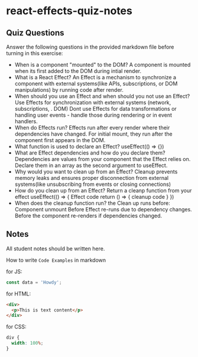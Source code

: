 # react-effects-quiz-notes

## Quiz Questions

Answer the following questions in the provided markdown file before turning in this exercise:

- When is a component "mounted" to the DOM?
  A component is mounted when its first added to the DOM during intial render.
- What is a React Effect?
  An Effect is a mechanism to synchronize a component with external systems(like APIs, subscriptions, or DOM manipulations) by running code after render.
- When should you use an Effect and when should you not use an Effect?
  Use Effects for synchronization with external systems (network, subscriptions, .
  DOM) Dont use Effects for data transformations or handling user events - handle those during rendering or in event handlers.
- When do Effects run?
  Effects run after every render where their dependencies have changed. For initial mount, they run after the component first appears in the DOM.
- What function is used to declare an Effect?
  useEffect(() => {})
- What are Effect dependencies and how do you declare them?
  Dependencies are values from your component that the Effect relies on. Declare them in an array as the second argument to useEffect.
- Why would you want to clean up from an Effect?
  Cleanup prevents memory leaks and ensures proper disconnection from external systems(like unsubscribing from events or closing connections)
- How do you clean up from an Effect?
  Return a cleanp function from your effect
  useEffect(() => {
  Effect code
  return () => {
  cleanup code
  }
  })
- When does the cleanup function run?
  the Clean up runs before:
  Component unmount
  Before Effect re-runs due to dependency changes.
  Before the component re-renders if dependencies changed.

## Notes

All student notes should be written here.

How to write `Code Examples` in markdown

for JS:

```javascript
const data = 'Howdy';
```

for HTML:

```html
<div>
  <p>This is text content</p>
</div>
```

for CSS:

```css
div {
  width: 100%;
}
```
